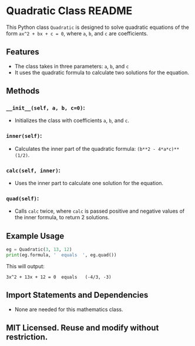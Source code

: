 # Quadratic Class README
This Python class `Quadratic` is designed to solve quadratic equations of the form `ax^2 + bx + c = 0`, where `a`, `b`, and `c` are coefficients.

## Features
* The class takes in three parameters: `a`, `b`, and `c`
* It uses the quadratic formula to calculate two solutions for the equation.

## Methods
### `__init__(self, a, b, c=0)`:
* Initializes the class with coefficients `a`, `b`, and `c`.
### `inner(self)`:
* Calculates the inner part of the quadratic formula: `(b**2 - 4*a*c)**(1/2)`.
### `calc(self, inner)`:
* Uses the inner part to calculate one solution for the equation.
### `quad(self)`:
* Calls `calc` twice, where `calc` is passed positive and negative values of the inner formula, to return 2 solutions.

## Example Usage
```python
eg = Quadratic(3, 13, 12)
print(eg.formula, '  equals  ', eg.quad())
```
This will output:
```
3x^2 + 13x + 12 = 0  equals   (-4/3, -3)
```

## Import Statements and Dependencies
* None are needed for this mathematics class.
## MIT Licensed. Reuse and modify without restriction.